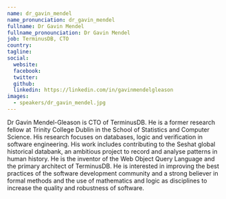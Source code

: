 ```yaml
---
name: dr_gavin_mendel
name_pronunciation: dr_gavin_mendel
fullname: Dr Gavin Mendel
fullname_pronounciation: Dr Gavin Mendel
job: TerminusDB, CTO
country: 
tagline: 
social:
  website: 
  facebook:
  twitter:
  github: 
  linkedin: https://linkedin.com/in/gavinmendelgleason
images:
  - speakers/dr_gavin_mendel.jpg
---
```


Dr Gavin Mendel-Gleason is CTO of TerminusDB. He is a former research fellow at Trinity College Dublin in the School of Statistics and Computer Science. His research focuses on databases, logic and verification in software engineering. His work includes contributing to the Seshat global historical databank, an ambitious project to record and analyse patterns in human history. He is the inventor of the Web Object Query Language and the primary architect of TerminusDB. He is interested in improving the best practices of the software development community and a strong believer in formal methods and the use of mathematics and logic as disciplines to increase the quality and robustness of software.